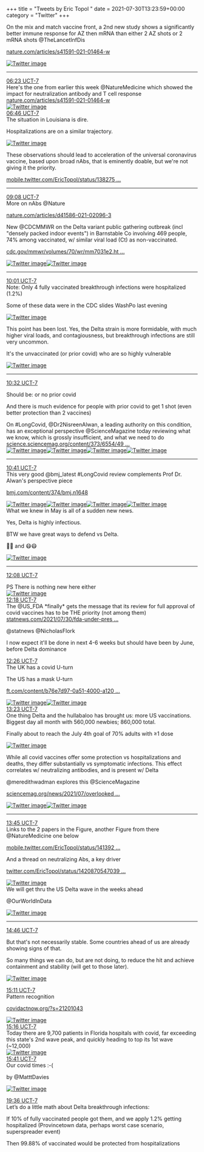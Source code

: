 +++
title = "Tweets by Eric Topol " 
date = 2021-07-30T13:23:59+00:00
category = "Twitter"
+++
<div class="thread"> 
<div class="thread-content"> 
On the mix and match vaccine front, a 2nd new study shows a significantly better immune response for AZ then mRNA than either 2 AZ shots or 2 mRNA shots @TheLancetInfDis 

<a href="https://www.nature.com/articles/s41591-021-01464-w" target="_blank" rel="noreferer">nature.com/articles/s41591-021-01464-w</a> 
 </div> 
<a href="/twitter/erictopol/images/E7jCLv5VIAUm9Xi.jpg"  ><img src="/twitter/erictopol/images/E7jCLv5VIAUm9Xi.jpg" alt="Twitter image" ></img></a><hr><div class="profile"> 
<a href="https://twitter.com/erictopol/status/1421099255465316363" target="_blank" rel="noreferer">06:23 UCT-7</a> 
</div> 
<div class="content"> 
Here's the one from earlier this week @NatureMedicine which showed the impact for neutralization antibody and T cell response <a href="https://www.nature.com/articles/s41591-021-01464-w" target="_blank" rel="noreferer">nature.com/articles/s41591-021-01464-w</a> 
 </div> 
<a href="/twitter/erictopol/images/E7jBs5qVcAAeDF_.jpg"  ><img src="/twitter/erictopol/images/E7jBs5qVcAAeDF_.jpg" alt="Twitter image" ></img></a></div> 
<div class="tweet"> 
<div class="profile"> 
<a href="https://twitter.com/erictopol/status/1421104827459805184" target="_blank" rel="noreferer">06:46 UCT-7</a> 
</div> 
<div class="content"> 
The situation in Louisiana is dire.

Hospitalizations are on a similar trajectory. </div> 
<a href="/twitter/erictopol/images/E7jHNJTVUAQPsCv.jpg"  ><img src="/twitter/erictopol/images/E7jHNJTVUAQPsCv.jpg" alt="Twitter image" ></img></a></div> 
<div class="thread"> 
<div class="thread-content"> 
These observations should lead to acceleration of the universal coronavirus vaccine, based upon broad nAbs, that is eminently doable, but we're not giving it the priority. 

<a href="https://mobile.twitter.com/EricTopol/status/1382758611303100416" target="_blank" rel="noreferer">mobile.twitter.com/EricTopol/status/138275 ...</a> 
</div> 
<hr><div class="profile"> 
<a href="https://twitter.com/erictopol/status/1421140593007161346" target="_blank" rel="noreferer">09:08 UCT-7</a> 
</div> 
<div class="content"> 
More on nAbs @Nature 

<a href="https://www.nature.com/articles/d41586-021-02096-3" target="_blank" rel="noreferer">nature.com/articles/d41586-021-02096-3</a> 
</div> 
</div> 
<div class="thread"> 
<div class="thread-content"> 
New @CDCMMWR on the Delta variant public gathering outbreak (incl "densely packed indoor events") in Barnstable Co involving 469 people, 74% among vaccinated, w/ similar viral load (Ct) as non-vaccinated. 

<a href="https://www.cdc.gov/mmwr/volumes/70/wr/mm7031e2.htm?s_cid=mm7031e2_w" target="_blank" rel="noreferer">cdc.gov/mmwr/volumes/70/wr/mm7031e2.ht ...</a> 
 </div> 
<a href="/twitter/erictopol/images/E7jxzUNVEAYNq7t.jpg"  ><img src="/twitter/erictopol/images/E7jxzUNVEAYNq7t.jpg" alt="Twitter image" ></img></a><a href="/twitter/erictopol/images/E7jx1fuUUAMDPnW.jpg"  ><img src="/twitter/erictopol/images/E7jx1fuUUAMDPnW.jpg" alt="Twitter image" ></img></a><hr><div class="profile"> 
<a href="https://twitter.com/erictopol/status/1421154047776616451" target="_blank" rel="noreferer">10:01 UCT-7</a> 
</div> 
<div class="content"> 
Note: Only 4 fully vaccinated breakthrough infections were hospitalized (1.2%)

Some of these data were in the CDC slides WashPo last evening </div> 
<a href="/twitter/erictopol/images/E7jz1zzVUAgaeIM.jpg"  ><img src="/twitter/erictopol/images/E7jz1zzVUAgaeIM.jpg" alt="Twitter image" ></img></a></div> 
<div class="thread"> 
<div class="thread-content"> 
This point has been lost. Yes, the Delta strain is more formidable, with much higher viral loads, and contagiousness, but breakthrough infections are still very uncommon. 

It's the unvaccinated (or prior covid) who are so highly vulnerable </div> 
<a href="/twitter/erictopol/images/E7j5lyUUcAwvbVc.jpg"  ><img src="/twitter/erictopol/images/E7j5lyUUcAwvbVc.jpg" alt="Twitter image" ></img></a><hr><div class="profile"> 
<a href="https://twitter.com/erictopol/status/1421161887136313345" target="_blank" rel="noreferer">10:32 UCT-7</a> 
</div> 
<div class="content"> 
Should be: or no prior covid

And there is much evidence for people with prior covid to get 1 shot (even better protection than 2 vaccines)</div> 
</div> 
<div class="thread"> 
<div class="thread-content"> 
On #LongCovid, @Dr2NisreenAlwan, a leading authority on this condition, has an exceptional perspective @ScienceMagazine today reviewing what we know, which is grossly insufficient, and what we need to do <a href="https://science.sciencemag.org/content/373/6554/491.full" target="_blank" rel="noreferer">science.sciencemag.org/content/373/6554/49 ...</a> 
 </div> 
<a href="/twitter/erictopol/images/E7e3FmoVkAAV1iZ.png"  ><img src="/twitter/erictopol/images/E7e3FmoVkAAV1iZ.png" alt="Twitter image" ></img></a><a href="/twitter/erictopol/images/E7e3HJyUUAEOAYI.jpg"  ><img src="/twitter/erictopol/images/E7e3HJyUUAEOAYI.jpg" alt="Twitter image" ></img></a><a href="/twitter/erictopol/images/E7e3Il0UcAIBh0L.png"  ><img src="/twitter/erictopol/images/E7e3Il0UcAIBh0L.png" alt="Twitter image" ></img></a><a href="/twitter/erictopol/images/E7e3KFRUUAAvHUO.jpg"  ><img src="/twitter/erictopol/images/E7e3KFRUUAAvHUO.jpg" alt="Twitter image" ></img></a><hr><div class="profile"> 
<a href="https://twitter.com/erictopol/status/1421164143785103365" target="_blank" rel="noreferer">10:41 UCT-7</a> 
</div> 
<div class="content"> 
This very good @bmj_latest #LongCovid review complements Prof Dr. Alwan's perspective piece

<a href="https://www.bmj.com/content/374/bmj.n1648" target="_blank" rel="noreferer">bmj.com/content/374/bmj.n1648</a> 
 </div> 
<a href="/twitter/erictopol/images/E7j9BQYVIAMrdF6.jpg"  ><img src="/twitter/erictopol/images/E7j9BQYVIAMrdF6.jpg" alt="Twitter image" ></img></a><a href="/twitter/erictopol/images/E7j9CmhVIAg9IkQ.jpg"  ><img src="/twitter/erictopol/images/E7j9CmhVIAg9IkQ.jpg" alt="Twitter image" ></img></a><a href="/twitter/erictopol/images/E7j9EHqVgAIEqeP.jpg"  ><img src="/twitter/erictopol/images/E7j9EHqVgAIEqeP.jpg" alt="Twitter image" ></img></a><a href="/twitter/erictopol/images/E7j9Fz1UYAEg-IR.jpg"  ><img src="/twitter/erictopol/images/E7j9Fz1UYAEg-IR.jpg" alt="Twitter image" ></img></a></div> 
<div class="thread"> 
<div class="thread-content"> 
What we knew in May is all of a sudden new news.

Yes, Delta is highly infectious.

BTW we have great ways to defend vs Delta.

💉💉 and 😷😷 </div> 
<a href="/twitter/erictopol/images/E7j_0x6UYAImxcw.jpg"  ><img src="/twitter/erictopol/images/E7j_0x6UYAImxcw.jpg" alt="Twitter image" ></img></a><hr><div class="profile"> 
<a href="https://twitter.com/erictopol/status/1421185965867954176" target="_blank" rel="noreferer">12:08 UCT-7</a> 
</div> 
<div class="content"> 
PS There is nothing new here either </div> 
<a href="/twitter/erictopol/images/E7kRBsQVcAAXQyZ.jpg"  ><img src="/twitter/erictopol/images/E7kRBsQVcAAXQyZ.jpg" alt="Twitter image" ></img></a></div> 
<div class="tweet"> 
<div class="profile"> 
<a href="https://twitter.com/erictopol/status/1421188503354830850" target="_blank" rel="noreferer">12:18 UCT-7</a> 
</div> 
<div class="content"> 
The @US_FDA *finally* gets the message that its review for full approval of covid vaccines has to be THE priority (not among them) <a href="https://www.statnews.com/2021/07/30/fda-under-pressure-plans-sprint-to-accelerate-review-of-pfizers-covid-19-vaccine-for-full-approval/?utm_content=bufferb95c2&utm_medium=social&utm_source=twitter&utm_campaign=twitter_organic" target="_blank" rel="noreferer">statnews.com/2021/07/30/fda-under-pres ...</a> 


@statnews @NicholasFlork 

I now expect it'll be done in next 4-6 weeks but should have been by June, before Delta dominance</div> 
</div> 
<div class="tweet"> 
<div class="profile"> 
<a href="https://twitter.com/erictopol/status/1421190468130328577" target="_blank" rel="noreferer">12:26 UCT-7</a> 
</div> 
<div class="content"> 
The UK has a covid U-turn

The US has a mask U-turn

<a href="https://www.ft.com/content/b76e7d97-0a51-4000-a120-d94a233baf96" target="_blank" rel="noreferer">ft.com/content/b76e7d97-0a51-4000-a120 ...</a> 
 </div> 
<a href="/twitter/erictopol/images/E7kU8IlUcAQRZr4.jpg"  ><img src="/twitter/erictopol/images/E7kU8IlUcAQRZr4.jpg" alt="Twitter image" ></img></a><a href="/twitter/erictopol/images/E7kU-UmVUAExEWF.jpg"  ><img src="/twitter/erictopol/images/E7kU-UmVUAExEWF.jpg" alt="Twitter image" ></img></a></div> 
<div class="tweet"> 
<div class="profile"> 
<a href="https://twitter.com/erictopol/status/1421204708031549441" target="_blank" rel="noreferer">13:23 UCT-7</a> 
</div> 
<div class="content"> 
One thing Delta and the hullabaloo has brought us: more US vaccinations. Biggest day all month with 560,000 newbies; 860,000 total. 

Finally about to reach the July 4th goal of 70% adults with ≥1 dose </div> 
<a href="/twitter/erictopol/images/E7khd7HVEAElu_Q.jpg"  ><img src="/twitter/erictopol/images/E7khd7HVEAElu_Q.jpg" alt="Twitter image" ></img></a></div> 
<div class="thread"> 
<div class="thread-content"> 
While all covid vaccines offer some protection vs hospitalizations and deaths, they differ substantially vs symptomatic infections. This effect correlates w/ neutralizing antibodies, and is present w/ Delta

@meredithwadman explores this @ScienceMagazine 

<a href="https://www.sciencemag.org/news/2021/07/overlooked-superpower-mrna-vaccines" target="_blank" rel="noreferer">sciencemag.org/news/2021/07/overlooked ...</a> 
 </div> 
<a href="/twitter/erictopol/images/E7kkqC6VIAILRf3.jpg"  ><img src="/twitter/erictopol/images/E7kkqC6VIAILRf3.jpg" alt="Twitter image" ></img></a><a href="/twitter/erictopol/images/E7klQ_FVEAIGMEI.jpg"  ><img src="/twitter/erictopol/images/E7klQ_FVEAIGMEI.jpg" alt="Twitter image" ></img></a><hr><div class="profile"> 
<a href="https://twitter.com/erictopol/status/1421210388327141376" target="_blank" rel="noreferer">13:45 UCT-7</a> 
</div> 
<div class="content"> 
Links to the 2 papers in the Figure, another Figure from there @NatureMedicine one below

<a href="https://mobile.twitter.com/EricTopol/status/1413925899443916800" target="_blank" rel="noreferer">mobile.twitter.com/EricTopol/status/141392 ...</a> 


And a thread on neutralizing Abs, a key driver

<a href="https://twitter.com/EricTopol/status/1420870547039158273" target="_blank" rel="noreferer">twitter.com/EricTopol/status/1420870547039 ...</a> 
 </div> 
<a href="/twitter/erictopol/images/E7km6R4UUAIft_e.jpg"  ><img src="/twitter/erictopol/images/E7km6R4UUAIft_e.jpg" alt="Twitter image" ></img></a></div> 
<div class="thread"> 
<div class="thread-content"> 
We will get thru the US Delta wave in the weeks ahead

@OurWorldInData </div> 
<a href="/twitter/erictopol/images/E7k1A8eVIAAbS92.jpg"  ><img src="/twitter/erictopol/images/E7k1A8eVIAAbS92.jpg" alt="Twitter image" ></img></a><hr><div class="profile"> 
<a href="https://twitter.com/erictopol/status/1421225604297334788" target="_blank" rel="noreferer">14:46 UCT-7</a> 
</div> 
<div class="content"> 
But that's not necessarily stable. Some countries ahead of us are already showing signs of that.

So many things we can do, but are not doing, to reduce the hit and achieve containment and stability (will get to those later). </div> 
<a href="/twitter/erictopol/images/E7k1D3GUYAQsaf2.jpg"  ><img src="/twitter/erictopol/images/E7k1D3GUYAQsaf2.jpg" alt="Twitter image" ></img></a></div> 
<div class="tweet"> 
<div class="profile"> 
<a href="https://twitter.com/erictopol/status/1421231902384529409" target="_blank" rel="noreferer">15:11 UCT-7</a> 
</div> 
<div class="content"> 
Pattern recognition

<a href="https://covidactnow.org/?s=21201043" target="_blank" rel="noreferer">covidactnow.org/?s=21201043</a> 
 </div> 
<a href="/twitter/erictopol/images/E7k6136VIAUhlhu.jpg"  ><img src="/twitter/erictopol/images/E7k6136VIAUhlhu.jpg" alt="Twitter image" ></img></a></div> 
<div class="tweet"> 
<div class="profile"> 
<a href="https://twitter.com/erictopol/status/1421233328229806080" target="_blank" rel="noreferer">15:16 UCT-7</a> 
</div> 
<div class="content"> 
Today there are 9,700 patients in Florida hospitals with covid, far exceeding this state's 2nd wave peak, and quickly heading to top its 1st wave (~12,000) </div> 
<a href="/twitter/erictopol/images/E7k70ROVUAcS8YY.jpg"  ><img src="/twitter/erictopol/images/E7k70ROVUAcS8YY.jpg" alt="Twitter image" ></img></a></div> 
<div class="tweet"> 
<div class="profile"> 
<a href="https://twitter.com/erictopol/status/1421239658990608391" target="_blank" rel="noreferer">15:41 UCT-7</a> 
</div> 
<div class="content"> 
Our covid times :-(

by @MatttDavies </div> 
<a href="/twitter/erictopol/images/E7lB3CuVgAE5ntb.jpg"  ><img src="/twitter/erictopol/images/E7lB3CuVgAE5ntb.jpg" alt="Twitter image" ></img></a></div> 
<div class="tweet"> 
<div class="profile"> 
<a href="https://twitter.com/erictopol/status/1421298609820106755" target="_blank" rel="noreferer">19:36 UCT-7</a> 
</div> 
<div class="content"> 
Let’s do a little math about Delta breakthrough infections:

If 10% of fully vaccinated people got them, and we apply 1.2% getting hospitalized (Provincetown data, perhaps worst case scenario, superspreader event)

Then 99.88% of vaccinated would be protected from hospitalizations</div> 
</div> 


